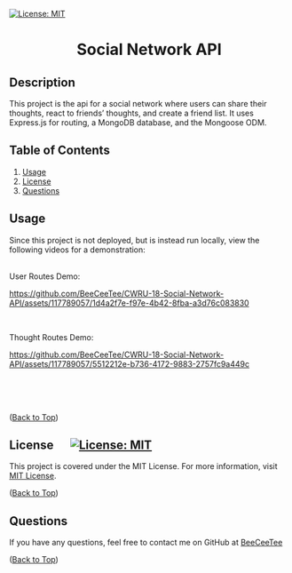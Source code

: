 [![License: MIT](https://img.shields.io/badge/License-MIT-yellow.svg)](https://opensource.org/licenses/MIT)

  # <p align="center">Social Network API

  ## Description  
This project is the api for a social network where users can share their thoughts, react to friends’ thoughts, and create a friend list. It uses Express.js for routing, a MongoDB database, and the Mongoose ODM.

  ## Table of Contents
  1. [Usage](#usage)
  1. [License](#license)
  1. [Questions](#questions)
     
  ## Usage
  Since this project is not deployed, but is instead run locally, view the following videos for a demonstration:
   <br/><br/>

User Routes Demo:<br>

https://github.com/BeeCeeTee/CWRU-18-Social-Network-API/assets/117789057/1d4a2f7e-f97e-4b42-8fba-a3d76c083830

<br>

Thought Routes Demo: <br>

https://github.com/BeeCeeTee/CWRU-18-Social-Network-API/assets/117789057/5512212e-b736-4172-9883-2757fc9a449c

<br>



   <br/><br/>
([Back to Top](#table-of-contents))
     
  ## License &nbsp;&nbsp;&nbsp;&nbsp;&nbsp;[![License: MIT](https://img.shields.io/badge/License-MIT-yellow.svg)](https://opensource.org/licenses/MIT)
  This project is covered under the MIT License. For more information, visit [MIT License](https://opensource.org/licenses/MIT).
     
  ([Back to Top](#table-of-contents))
     
  ## Questions
  If you have any questions, feel free to contact me on GitHub at [BeeCeeTee](https://www.github.com/BeeCeeTee)
     
  ([Back to Top](#table-of-contents))
